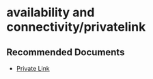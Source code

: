 <properties
	pageTitle="availability and connectivity/privatelink"
	description="availability and connectivity/privatelink"
	service="microsoft.sql"
	resource="servers"
	authors="andikshi"
  ms.author="andikshi"
	displayOrder=""
	selfHelpType="generic"
	supportTopicIds="32745436"
	productPesIds="13491"
	cloudEnvironments="public,blackForest,fairfax,mooncake, usnat, ussec"
	articleId="sqldb-selfhelp-solutions-availabilityandconnectivity-privatelink"
	ownershipId="AzureData_AzureSQLDB_Availability"
/>

# availability and connectivity/privatelink

## **Recommended Documents**

* [Private Link](https://docs.microsoft.com/azure/sql-database/sql-database-private-endpoint-overview#test-connectivity-to-sql-database-from-an-azure-vm-in-same-virtual-network-vnet)<br>
